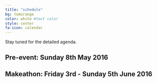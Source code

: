 ```yaml
---
title: "schedule"
bg: tomorange 
color: white #text color
style: center
fa-icon: calendar 
---
```


Stay tuned for the detailed agenda.

<h2>Pre-event: Sunday 8th May 2016</h2>



<h2>Makeathon: Friday 3rd - Sunday 5th June 2016</h2>


